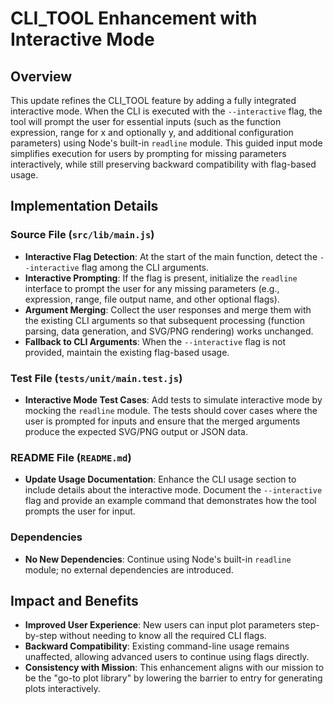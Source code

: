 # CLI_TOOL Enhancement with Interactive Mode

## Overview
This update refines the CLI_TOOL feature by adding a fully integrated interactive mode. When the CLI is executed with the `--interactive` flag, the tool will prompt the user for essential inputs (such as the function expression, range for x and optionally y, and additional configuration parameters) using Node's built-in `readline` module. This guided input mode simplifies execution for users by prompting for missing parameters interactively, while still preserving backward compatibility with flag-based usage.

## Implementation Details
### Source File (`src/lib/main.js`)
- **Interactive Flag Detection**: At the start of the main function, detect the `--interactive` flag among the CLI arguments.
- **Interactive Prompting**: If the flag is present, initialize the `readline` interface to prompt the user for any missing parameters (e.g., expression, range, file output name, and other optional flags).
- **Argument Merging**: Collect the user responses and merge them with the existing CLI arguments so that subsequent processing (function parsing, data generation, and SVG/PNG rendering) works unchanged.
- **Fallback to CLI Arguments**: When the `--interactive` flag is not provided, maintain the existing flag-based usage.

### Test File (`tests/unit/main.test.js`)
- **Interactive Mode Test Cases**: Add tests to simulate interactive mode by mocking the `readline` module. The tests should cover cases where the user is prompted for inputs and ensure that the merged arguments produce the expected SVG/PNG output or JSON data.

### README File (`README.md`)
- **Update Usage Documentation**: Enhance the CLI usage section to include details about the interactive mode. Document the `--interactive` flag and provide an example command that demonstrates how the tool prompts the user for input.

### Dependencies
- **No New Dependencies**: Continue using Node's built-in `readline` module; no external dependencies are introduced.

## Impact and Benefits
- **Improved User Experience**: New users can input plot parameters step-by-step without needing to know all the required CLI flags.
- **Backward Compatibility**: Existing command-line usage remains unaffected, allowing advanced users to continue using flags directly.
- **Consistency with Mission**: This enhancement aligns with our mission to be the "go-to plot library" by lowering the barrier to entry for generating plots interactively.
